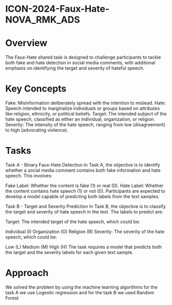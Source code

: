 # ICON-2024-Faux-Hate-NOVA_RMK_ADS
# Overview
The Faux-Hate shared task is designed to challenge participants to tackle both fake and hate detection in social media comments, with additional emphasis on identifying the target and severity of hateful speech.
# Key Concepts
Fake: Misinformation deliberately spread with the intention to mislead.
Hate: Speech intended to marginalize individuals or groups based on attributes like religion, ethnicity, or political beliefs.
Target: The intended subject of the hate speech, classified as either an individual, organization, or religion.
Severity: The intensity of the hate speech, ranging from low (disagreement) to high (advocating violence).
# Tasks
Task A - Binary Faux-Hate Detection
In Task A, the objective is to identify whether a social media comment contains both fake information and hate speech. This involves:

Fake Label: Whether the content is fake (1) or real (0).
Hate Label: Whether the content contains hate speech (1) or not (0).
Participants are expected to develop a model capable of predicting both labels from the text samples.

Task B - Target and Severity Prediction
In Task B, the objective is to classify the target and severity of hate speech in the text. The labels to predict are:

Target: The intended target of the hate speech, which could be:

Individual (I)
Organization (O)
Religion (R)
Severity: The severity of the hate speech, which could be:

Low (L)
Medium (M)
High (H)
The task requires a model that predicts both the target and the severity labels for each given text sample.
# Approach
We solved the problem by using the machine learning algorithms for the task A we use Logestic regression and for the task B we used Random Forest

